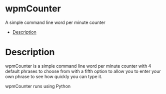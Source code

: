 # wpmCounter
A simple command line word per minute counter

- [Description](#description)

# Description
wpmCounter is a simple command line word per minute counter with 4 default phrases to choose from with a fifth option to allow you to enter your own phrase to see how quickly you can type it.

wpmCounter runs using Python
